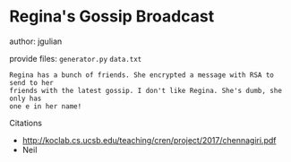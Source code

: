 # Regina's Gossip Broadcast
author: jgulian

provide files: `generator.py` `data.txt`

```text
Regina has a bunch of friends. She encrypted a message with RSA to send to her 
friends with the latest gossip. I don't like Regina. She's dumb, she only has 
one e in her name!
```

Citations
 * http://koclab.cs.ucsb.edu/teaching/cren/project/2017/chennagiri.pdf
 * Neil